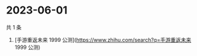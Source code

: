 # 2023-06-01

共 1 条

<!-- BEGIN ZHIHUSEARCH -->
<!-- 最后更新时间 Thu Jun 01 2023 09:03:07 GMT+0800 (China Standard Time) -->
1. [手游重返未来 1999 公测](https://www.zhihu.com/search?q=手游重返未来 1999 公测)
<!-- END ZHIHUSEARCH -->
